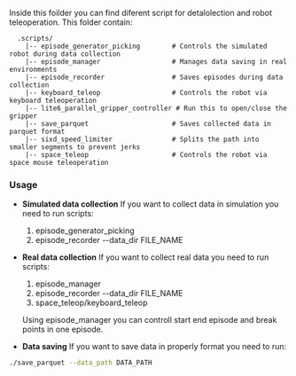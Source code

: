 Inside this foilder you can find diferent script for detalolection and robot teleoperation. This folder contain:

```
  .scripts/
    |-- episode_generator_picking        # Controls the simulated robot during data collection
    |-- episode_manager                  # Manages data saving in real environments
    |-- episode_recorder                 # Saves episodes during data collection
    |-- keyboard_teleop                  # Controls the robot via keyboard teleoperation
    |-- lite6_parallel_gripper_controller # Run this to open/close the gripper
    |-- save_parquet                     # Saves collected data in parquet format
    |-- sixd_speed_limiter               # Splits the path into smaller segments to prevent jerks
    |-- space_teleop                     # Controls the robot via space mouse teleoperation

```

### Usage

- **Simulated data collection**
If you want to collect data in simulation you need to run scripts:
  1. episode_generator_picking
  2. episode_recorder --data_dir FILE_NAME
  

- **Real data collection**
If you want to collect real data you need to run scripts:
  1. episode_manager
  2. episode_recorder --data_dir FILE_NAME
  3. space_teleop/keyboard_teleop

  Using episode_manager you can controll start end episode and break points in one episode.


- **Data saving**
If you want to save data in properly format you need to run:
```sh
./save_parquet --data_path DATA_PATH
```


